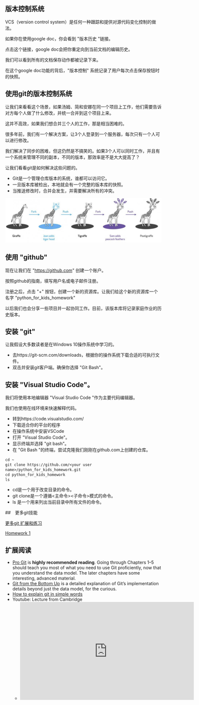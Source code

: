 ## 版本控制系统

VCS（version control system）是任何一种跟踪和提供对源代码变化控制的做法。

如果你在使用google doc，你会看到 "版本历史 "链接。

点击这个链接，google doc会把你重定向到当前文档的编辑历史。

我们可以看到所有的文档保存动作都被记录下来。

在这个google doc功能的背后，"版本控制" 系统记录了用户每次点击保存按钮时的快照。

## 使用git的版本控制系统

让我们来看看这个场景，如果汤姆、简和安娜在同一个项目上工作，他们需要告诉对方每个人做了什么修改，并统一合并到这个项目上来。

这并不高效，如果我们想合并三个人的工作，那是相当困难的。

很多年前，我们有一个解决方案，让3个人登录到一个服务器，每次只有一个人可以进行修改。

我们解决了同步的困难，但这仍然是不搞笑的。如果3个人可以同时工作，并且有一个系统来管理不同的副本，不同的版本，那效率是不是大大提高了？

让我们看看git是如何解决这些问题的。

- Git是一个管理仓库版本的系统，谁都可以访问它。
- 一旦版本库被检出，本地就会有一个完整的版本库的快照。
- 当推送修改时，合并会发生，并需要解决所有的冲突。

![git for kid](../assets/git_for_kid.png)

## 使用 "github"

现在让我们在 "https://github.com" 创建一个账户。

按照github的指南，填写用户名或电子邮件注册。

注册之后，点击 "+" 按钮，创建一个新的资源库。让我们给这个新的资源库一个名字 "python_for_kids_homework"

以后我们也会分享一些项目并一起协同工作。目前，该版本库将记录家庭作业的历史版本。

## 安装 "git"

让我假设大多数读者是在Windows 10操作系统中学习的。

- 去https://git-scm.com/downloads，根据你的操作系统下载合适的可执行文件。
- 双击并安装git客户端。确保你选择 "Git Bash"。

## 安装 "Visual Studio Code"。

我们将使用本地编辑器 "Visual Studio Code "作为主要代码编辑器。

我们也使用在线环境来快速解释代码。

- 转到https://code.visualstudio.com/
- 下载适合你的平台的程序
- 在操作系统中安装VSCode
- 打开 "Visual Studio Code"。
- 显示终端并选择 "git bash"。
- 在 "Git Bash "的终端，尝试克隆我们刚刚在github.com上创建的仓库。

```
cd ~
git clone https://github.com/<your user name>/python_for_kids_homework.git
cd python_for_kids_homework
ls
```

- cd是一个用于改变目录的命令。
- git clone是一个遵循<主命令><子命令>模式的命令。
- ls 是一个用来列出当前目录中所有文件的命令。

##　更多git技能

[更多git 扩展和练习](git.md)


[Homework 1](../homework/basis_vcs.md ':include')


## 扩展阅读

- [Pro Git](https://git-scm.com/book/en/v2) is **highly recommended reading**. Going through Chapters 1–5 should teach you most of what you need to use Git proficiently, now that you understand the data model. The later chapters have some interesting, advanced material.
- [Git from the Bottom Up](https://jwiegley.github.io/git-from-the-bottom-up/) is a detailed explanation of Git’s implementation details beyond just the data model, for the curious.
- [How to explain git in simple words](https://xosh.org/explain-git-in-simple-words/)
- Youtube: Lecture from Cambridge
  - <iframe width="560" height="315" src="https://www.youtube.com/embed/2sjqTHE0zok" title="YouTube video player" frameborder="0" allow="accelerometer; autoplay; clipboard-write; encrypted-media; gyroscope; picture-in-picture" allowfullscreen></iframe>

